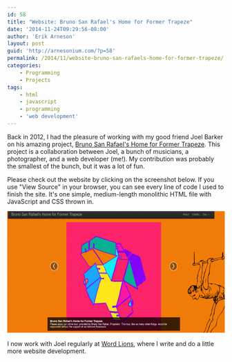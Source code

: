 ```yaml
---
id: 58
title: "Website: Bruno San Rafael's Home for Former Trapeze"
date: '2014-11-24T09:29:56-08:00'
author: 'Erik Arneson'
layout: post
guid: 'http://arnesonium.com/?p=58'
permalink: /2014/11/website-bruno-san-rafaels-home-for-former-trapeze/
categories:
    - Programming
    - Projects
tags:
    - html
    - javascript
    - programming
    - 'web development'
---
```


Back in 2012, I had the pleasure of working with my good friend Joel Barker on his amazing project, <a href="http://brunosanrafael.com/">Bruno San Rafael's Home for Former Trapeze</a>. This project is a collaboration between Joel, a bunch of musicians, a photographer, and a web developer (me!). My contribution was probably the smallest of the bunch, but it was a lot of fun.

Please check out the website by clicking on the screenshot below. If you use "View Source" in your browser, you can see every line of code I used to finish the site. It's one simple, medium-length monolithic HTML file with JavaScript and CSS thrown in.

<a href="http://brunosanrafael.com/" target="_blank"><img class="aligncenter size-large wp-image-60" src="/wp-content/uploads/2014/11/Screenshot-from-2014-11-13-092922-1024x499.png" alt="Bruno San Rafael" width="580" height="282" /></a>

I now work with Joel regularly at <a href="http://www.wordlions.com/">Word Lions</a>, where I write and do a little more website development.

&nbsp;

